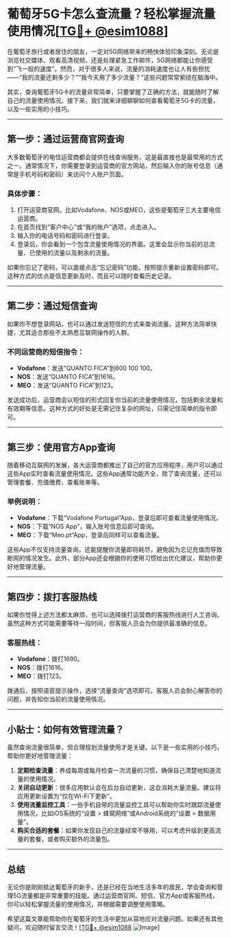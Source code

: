 # 葡萄牙5G卡怎么查流量？轻松掌握流量使用情况[[TG💪+ @esim1088](https://t.me/s/esim1088)]

在葡萄牙旅行或者居住的朋友，一定对5G网络带来的畅快体验印象深刻。无论是浏览社交媒体、观看高清视频，还是处理紧急工作邮件，5G网络都能让你感受到“飞一般的速度”。然而，对于很多人来说，流量的消耗速度也让人有些担忧——“我的流量还剩多少？”“我今天用了多少流量？”这些问题常常萦绕在脑海中。

其实，查询葡萄牙5G卡的流量非常简单，只要掌握了正确的方法，就能随时了解自己的流量使用情况。接下来，我们就来详细聊聊如何查看葡萄牙5G卡的流量，以及一些实用的小技巧。

---

## **第一步：通过运营商官网查询**

大多数葡萄牙的电信运营商都会提供在线查询服务，这是最直接也是最常用的方式之一。通常情况下，你需要登录到运营商的官方网站，然后输入你的账号信息（通常是手机号码和密码）来访问个人账户页面。

### 具体步骤：
1. 打开运营商官网。比如Vodafone、NOS或MEO，这些是葡萄牙三大主要电信运营商。
2. 在首页找到“客户中心”或“我的账户”选项，点击进入。
3. 输入你的电话号码和密码进行登录。
4. 登录后，你会看到一个包含流量使用情况的界面。这里会显示你当前的总流量、已使用的流量以及剩余的流量。

如果你忘记了密码，可以直接点击“忘记密码”功能，按照提示重新设置密码即可。这种方式的优点是信息更新及时，而且可以随时查看历史记录。

---

## **第二步：通过短信查询**

如果你不想登录网站，也可以通过发送短信的方式来查询流量。这种方法简单快捷，尤其适合那些不太熟悉互联网操作的人群。

### 不同运营商的短信指令：
- **Vodafone**：发送“QUANTO FICA”到600 100 100。
- **NOS**：发送“QUANTO FICA”到1616。
- **MEO**：发送“QUANTO FICA”到123。

发送成功后，运营商会以短信的形式回复你当前的流量使用情况，包括剩余流量和有效期等信息。这种方式的好处是无需记住复杂的网址，只需记住简单的指令即可。

---

## **第三步：使用官方App查询**

随着移动互联网的发展，各大运营商都推出了自己的官方应用程序，用户可以通过这些App实时查看流量使用情况。这些App通常功能齐全，除了查询流量，还可以管理套餐、充值缴费、查看账单等。

### 举例说明：
- **Vodafone**：下载“Vodafone Portugal”App，登录后即可查看流量使用情况。
- **NOS**：下载“NOS App”，输入账号信息后即可查询。
- **MEO**：下载“Meo.pt”App，登录后同样可以查看流量。

这些App不仅支持流量查询，还能提醒你流量即将耗尽，避免因为忘记充值而导致断网的情况发生。此外，部分App还会根据你的使用习惯给出优化建议，帮助你更好地管理流量。

---

## **第四步：拨打客服热线**

如果你觉得上述方法都太麻烦，也可以选择拨打运营商的客服热线进行人工咨询。虽然这种方式可能需要等待一段时间，但客服人员会为你提供最准确的信息。

### 客服热线：
- **Vodafone**：拨打1690。
- **NOS**：拨打1616。
- **MEO**：拨打123。

拨通后，按照语音提示操作，选择“流量查询”选项即可。客服人员会耐心解答你的问题，并告知你当前的流量使用情况。

---

## **小贴士：如何有效管理流量？**

虽然查询流量很简单，但合理规划流量使用才是关键。以下是一些实用的小技巧，帮助你更好地管理流量：

1. **定期检查流量**：养成每周或每月检查一次流量的习惯，确保自己清楚地知道流量的使用情况。
2. **关闭自动更新**：很多应用默认会在后台自动更新，这会消耗大量流量。建议将应用更新设置为“仅在Wi-Fi下更新”。
3. **使用流量监控工具**：一些手机自带的流量监控工具可以帮助你实时跟踪流量使用情况，比如iOS系统的“设置 > 蜂窝网络”或Android系统的“设置 > 数据用量”。
4. **购买合适的套餐**：如果你发现自己的流量经常不够用，可以考虑升级到更高流量的套餐，或者购买额外的流量包。

---

## **总结**

无论你是刚刚抵达葡萄牙的新手，还是已经在当地生活多年的居民，学会查询和管理5G流量都是非常重要的技能。通过运营商官网、短信、官方App或客服热线，你可以轻松掌握流量的使用情况，并根据需要调整使用策略。

希望这篇文章能帮助你在葡萄牙的生活中更加从容地应对流量问题。如果还有其他疑问，欢迎随时留言交流！[[TG💪+ @esim1088](https://t.me/s/esim1088) ![Image](https://i.postimg.cc/4NQfJmqS/Snipaste-2025-05-13-00-14-12.png)]